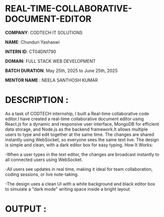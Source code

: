 # REAL-TIME-COLLABORATIVE-DOCUMENT-EDITOR

**COMPANY**: CODTECH IT SOLUTIONS

**NAME**: Chunduri Yashaswi

**INTERN ID**: CT04DN1790

**DOMAIN**: FULL STACK WEB DEVELOPMENT

**BATCH DURATION**: May 25th, 2025 to June 25th, 2025

**MENTOR NAME** : NEELA SANTHOSH KUMAR

# DESCRIPTION :

As a task of CODTECH internship, I built a Real-time collaborative code editor.I have created a real-time collaborative document editor using React.js for a dynamic and responsive user interface, MongoDB for efficient data storage, and Node.js as the backend framework.It allows multiple users to type and edit together at the same time. The changes are shared instantly using WebSocket, so everyone sees the same text live. The design is simple and clean, with a dark editor box for easy typing.
How It Works:

-When a user types in the text editor, the changes are broadcast instantly to all connected users using WebSocket.

-All users see updates in real time, making it ideal for team collaboration, coding sessions, or live note-taking.

-The design uses a clean UI with a white background and black editor box to simulate a "dark mode" writing space inside a bright layout.

# OUTPUT :
